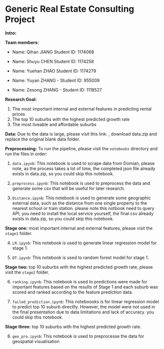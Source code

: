 # Generic Real Estate Consulting Project

**Intro:**



**Team members:**

- Name: Qihan JIANG Student ID: 1174068

- Name: Shuyu CHEN Student ID: 1174258

- Name: Yuehan ZHAO Student ID: 1174279

- Name: Yuyan ZHANG - Student ID: 955009

- Name: Zesong ZHANG - Student ID: 1118527



**Research Goal:** 
1. The most important internal and external features in predicting rental prices
2. The top 10 suburbs with the highest predicted growth rate
3. The most liveable and affordable suburbs 


**Data:** Due to the data is large, please visit this link: , download data.zip and replace the original blank data folder.




**Preprocessing:** To run the pipeline, please visit the `notebooks` directory and run the files in order:

1. `data.ipynb`: This notebook is used to scrape data from Domian, please note, as the process takes a lot of time, the completed json file already exists in data.zip, so you could skip this notebook. 

2. `preprocess.ipynb`: This notebook is used to preprocess the data and generate some csv that will be useful for later research.

3. `Distance.ipynb`: This notebook is used to generate some geographic external data, such as the distance from one single property to the nearest school or train station. please note this notbook need to query API, you need to install the local service yourself, the final csv already exists in data.zip, so you could skip this notebook. 

**Stage one:** most important internal and external features, please visit the `stage1` folder.

4. `LR.ipynb`: This notebook is used to generate linear regression model for stage 1.

5. `DT.ipynb`: This notebook is used to random forest model for stage 1.

**Stage two:** top 10 suburbs with the highest predicted growth rate, please visit the `stage2` folder.

6. `ranking.ipynb`: This notebook is used to predictions were made for important features based on the results of Stage 1 and each suburb was scored and ranked according to the feature prediction data.

7. `failed_prediction.ipynb`: This noteboooks is for linear regression model to predict top 10 suburb directlly. However, the model were not used in the final presentation due to data limitations and lack of accuracy. you could skip this notebook. 


**Stage three:** top 10 suburbs with the highest predicted growth rate.

8. `geo_pro.ipynb`: This notebook is used to preprocesse the data for geospatial visualisation




